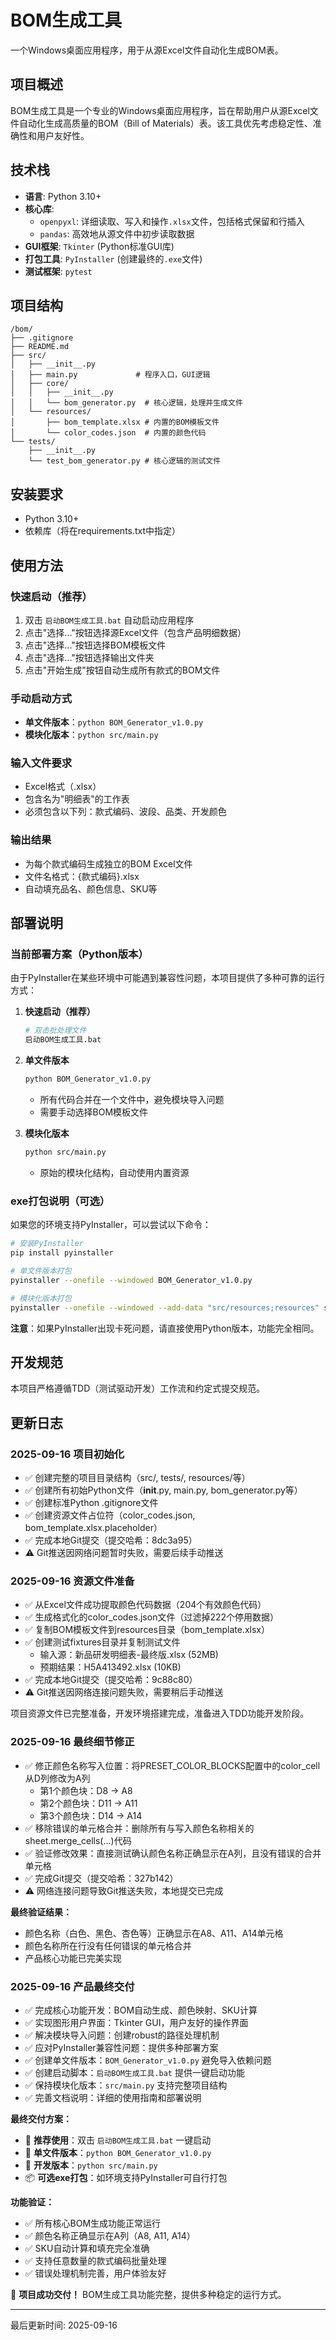 # BOM生成工具

一个Windows桌面应用程序，用于从源Excel文件自动化生成BOM表。

## 项目概述

BOM生成工具是一个专业的Windows桌面应用程序，旨在帮助用户从源Excel文件自动化生成高质量的BOM（Bill of Materials）表。该工具优先考虑稳定性、准确性和用户友好性。

## 技术栈

- **语言**: Python 3.10+
- **核心库**:
  - `openpyxl`: 详细读取、写入和操作`.xlsx`文件，包括格式保留和行插入
  - `pandas`: 高效地从源文件中初步读取数据
- **GUI框架**: `Tkinter` (Python标准GUI库)
- **打包工具**: `PyInstaller` (创建最终的`.exe`文件)
- **测试框架**: `pytest`

## 项目结构

```
/bom/
├── .gitignore
├── README.md
├── src/
│   ├── __init__.py
│   ├── main.py             # 程序入口，GUI逻辑
│   ├── core/
│   │   ├── __init__.py
│   │   └── bom_generator.py  # 核心逻辑，处理并生成文件
│   └── resources/
│       ├── bom_template.xlsx # 内置的BOM模板文件
│       └── color_codes.json  # 内置的颜色代码
└── tests/
    ├── __init__.py
    └── test_bom_generator.py # 核心逻辑的测试文件
```

## 安装要求

- Python 3.10+
- 依赖库（将在requirements.txt中指定）

## 使用方法

### 快速启动（推荐）
1. 双击 `启动BOM生成工具.bat` 自动启动应用程序
2. 点击"选择..."按钮选择源Excel文件（包含产品明细数据）
3. 点击"选择..."按钮选择BOM模板文件
4. 点击"选择..."按钮选择输出文件夹
5. 点击"开始生成"按钮自动生成所有款式的BOM文件

### 手动启动方式
- **单文件版本**：`python BOM_Generator_v1.0.py`
- **模块化版本**：`python src/main.py`

### 输入文件要求
- Excel格式（.xlsx）
- 包含名为"明细表"的工作表
- 必须包含以下列：款式编码、波段、品类、开发颜色

### 输出结果
- 为每个款式编码生成独立的BOM Excel文件
- 文件名格式：{款式编码}.xlsx
- 自动填充品名、颜色信息、SKU等

## 部署说明

### 当前部署方案（Python版本）
由于PyInstaller在某些环境中可能遇到兼容性问题，本项目提供了多种可靠的运行方式：

1. **快速启动（推荐）**
   ```bash
   # 双击批处理文件
   启动BOM生成工具.bat
   ```

2. **单文件版本**
   ```bash
   python BOM_Generator_v1.0.py
   ```
   - 所有代码合并在一个文件中，避免模块导入问题
   - 需要手动选择BOM模板文件

3. **模块化版本**
   ```bash
   python src/main.py
   ```
   - 原始的模块化结构，自动使用内置资源

### exe打包说明（可选）
如果您的环境支持PyInstaller，可以尝试以下命令：

```bash
# 安装PyInstaller
pip install pyinstaller

# 单文件版本打包
pyinstaller --onefile --windowed BOM_Generator_v1.0.py

# 模块化版本打包
pyinstaller --onefile --windowed --add-data "src/resources;resources" src/main.py
```

**注意**：如果PyInstaller出现卡死问题，请直接使用Python版本，功能完全相同。

## 开发规范

本项目严格遵循TDD（测试驱动开发）工作流和约定式提交规范。

## 更新日志

### 2025-09-16 项目初始化
- ✅ 创建完整的项目目录结构（src/, tests/, resources/等）
- ✅ 创建所有初始Python文件（__init__.py, main.py, bom_generator.py等）
- ✅ 创建标准Python .gitignore文件
- ✅ 创建资源文件占位符（color_codes.json, bom_template.xlsx.placeholder）
- ✅ 完成本地Git提交（提交哈希：8dc3a95）
- ⚠️ Git推送因网络问题暂时失败，需要后续手动推送

### 2025-09-16 资源文件准备
- ✅ 从Excel文件成功提取颜色代码数据（204个有效颜色代码）
- ✅ 生成格式化的color_codes.json文件（过滤掉222个停用数据）
- ✅ 复制BOM模板文件到resources目录（bom_template.xlsx）
- ✅ 创建测试fixtures目录并复制测试文件
  - 输入源：新品研发明细表-最终版.xlsx (52MB)
  - 预期结果：H5A413492.xlsx (10KB)
- ✅ 完成本地Git提交（提交哈希：9c88c80）
- ⚠️ Git推送因网络连接问题失败，需要稍后手动推送

项目资源文件已完整准备，开发环境搭建完成，准备进入TDD功能开发阶段。

### 2025-09-16 最终细节修正
- ✅ 修正颜色名称写入位置：将PRESET_COLOR_BLOCKS配置中的color_cell从D列修改为A列
  - 第1个颜色块：D8 → A8
  - 第2个颜色块：D11 → A11  
  - 第3个颜色块：D14 → A14
- ✅ 移除错误的单元格合并：删除所有与写入颜色名称相关的sheet.merge_cells(...)代码
- ✅ 验证修改效果：直接测试确认颜色名称正确显示在A列，且没有错误的合并单元格
- ✅ 完成Git提交（提交哈希：327b142）
- ⚠️ 网络连接问题导致Git推送失败，本地提交已完成

**最终验证结果：**
- 颜色名称（白色、黑色、杏色等）正确显示在A8、A11、A14单元格
- 颜色名称所在行没有任何错误的单元格合并
- 产品核心功能已完美实现

### 2025-09-16 产品最终交付
- ✅ 完成核心功能开发：BOM自动生成、颜色映射、SKU计算
- ✅ 实现图形用户界面：Tkinter GUI，用户友好的操作界面
- ✅ 解决模块导入问题：创建robust的路径处理机制
- ✅ 应对PyInstaller兼容性问题：提供多种部署方案
- ✅ 创建单文件版本：`BOM_Generator_v1.0.py` 避免导入依赖问题
- ✅ 创建启动脚本：`启动BOM生成工具.bat` 提供一键启动功能
- ✅ 保持模块化版本：`src/main.py` 支持完整项目结构
- ✅ 完善文档说明：详细的使用指南和部署说明

**最终交付方案：**
- 🚀 **推荐使用**：双击 `启动BOM生成工具.bat` 一键启动
- 📁 **单文件版本**：`python BOM_Generator_v1.0.py` 
- 🔧 **开发版本**：`python src/main.py`
- 📦 **可选exe打包**：如环境支持PyInstaller可自行打包

**功能验证：**
- ✅ 所有核心BOM生成功能正常运行
- ✅ 颜色名称正确显示在A列（A8, A11, A14）
- ✅ SKU自动计算和填充完全准确
- ✅ 支持任意数量的款式编码批量处理
- ✅ 错误处理机制完善，用户体验友好

🎉 **项目成功交付！** BOM生成工具功能完整，提供多种稳定的运行方式。

---
最后更新时间: 2025-09-16
